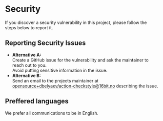# Security

If you discover a security vulnerability in this project, please follow the steps below to report it.

## Reporting Security Issues

- **Alternative A:**  
Create a GitHub issue for the vulnerability and ask the maintainer to reach out to you.  
Avoid putting sensitive information in the issue.
- **Alternative B:**  
Send an email to the projects maintainer at <opensource+dbelyaev/action-checkstyle@16bit.no> describing the issue.

## Preffered languages

We prefer all communications to be in English.
